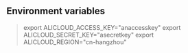 
## Environment variables

> export ALICLOUD_ACCESS_KEY="anaccesskey"
export ALICLOUD_SECRET_KEY="asecretkey"
export ALICLOUD_REGION="cn-hangzhou"